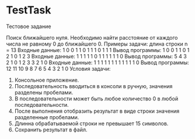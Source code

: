 # TestTask
Тестовое задание

Поиск ближайшего нуля.
Необходимо найти расстояние от каждого числа не равному 0 до ближайшего 0.
Примеры задачи:
длина строки n = 13
Входные данные:
1 0 0 1 1 0 1 1 1 0 1 1 1
Вывод программы:
1 0 0 1 1 0 1 2 1 0 1 2 3
Входные данные:
1 1 1 1 1 0 1 1 1 1 1 1 0
Вывод программы:
5 4 3 2 1 0 1 2 3 3 2 1 0
Входные данные:
1 1 1 1 1 1 1 1 1 1 1 1 0
Вывод программы:
12 11 10 9 8 7 6 5 4 3 2 1 0
Условия задачи:
1. Консольное приложение.
2. Последовательность вводиться в консоли в ручную, значения разделены пробелами.
3. В последовательности может быть любое количество 0 в любой последовательности.
4. После выполнения отобразить результат в виде строки значения разделенные
пробелами.
5. Длинна обрабатываемой строки не превышает 15 символов.
6. Сохранить результат в файл.

